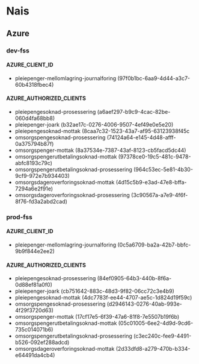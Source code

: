 # Nais

## Azure
### dev-fss
#### AZURE_CLIENT_ID
- pleiepenger-mellomlagring-journalforing (97f0b1bc-6aa9-4d44-a3c7-60b4318fbec4)

#### AZURE_AUTHORIZED_CLIENTS
- pleiepengesoknad-prosessering (a6aef297-b9c9-4cac-82be-060d4fa68bb8)
- pleiepenger-joark (b32ae17c-0276-4006-9507-4ef49e0e5e20)
- pleiepengesoknad-mottak (8caa7c32-1523-43a7-af95-63123938f45c
- omsorgspengesoknad-prosessering (74124a64-e145-4d48-afff-0a375794b87f)
- omsorgspenger-mottak (8a37534e-7387-43af-8123-cb5facd5dc44)
- omsorgspengerutbetalingsoknad-mottak (97378ce0-19c5-481c-9478-abfc8193c79c)
- omsorgspengerutbetalingsoknad-prosessering (964c53ec-5e81-4b30-9cf9-972e7b934403)
- omsorgsdageroverforingsoknad-mottak (4d15c5b9-e3ad-47e8-bffa-7294a6e2f91e)
- omsorgsdageroverforingsoknad-prosessering (3c90567a-a7e9-4f6f-8f76-fd3a2abd2cad)

### prod-fss
#### AZURE_CLIENT_ID
- pleiepenger-mellomlagring-journalforing (0c5a6709-ba2a-42b7-bbfc-9b9f844e2ee2)

#### AZURE_AUTHORIZED_CLIENTS
- pleiepengesoknad-prosessering (84ef0905-64b3-440b-8f6a-0d88ef81a0f0)
- pleiepenger-joark (cb751642-883c-48d3-9f82-06cc72c3e4b9)
- pleiepengesoknad-mottak (4dc7783f-ee44-4707-ae5c-1d824d19f59c)
- omsorgspengesoknad-prosessering (d2946143-0276-40ab-993e-4f29f3720d63)
- omsorgspenger-mottak (17cf17e5-6f39-47a6-81f8-7e5507b19f6b)
- omsorgspengerutbetalingsoknad-mottak (05c01005-6ee2-4d9d-9cd6-735c014071b6)
- omsorgspengerutbetalingsoknad-prosessering (c3ec240c-fee9-4491-b526-092ef288adcd)
- omsorgsdageroverforingsoknad-mottak (2d33dfd8-a279-470b-b334-e64491da4cb4)